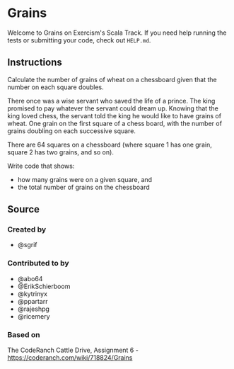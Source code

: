 # Grains

Welcome to Grains on Exercism's Scala Track.
If you need help running the tests or submitting your code, check out `HELP.md`.

## Instructions

Calculate the number of grains of wheat on a chessboard given that the number on each square doubles.

There once was a wise servant who saved the life of a prince.
The king promised to pay whatever the servant could dream up.
Knowing that the king loved chess, the servant told the king he would like to have grains of wheat.
One grain on the first square of a chess board, with the number of grains doubling on each successive square.

There are 64 squares on a chessboard (where square 1 has one grain, square 2 has two grains, and so on).

Write code that shows:

- how many grains were on a given square, and
- the total number of grains on the chessboard

## Source

### Created by

- @sgrif

### Contributed to by

- @abo64
- @ErikSchierboom
- @kytrinyx
- @ppartarr
- @rajeshpg
- @ricemery

### Based on

The CodeRanch Cattle Drive, Assignment 6 - https://coderanch.com/wiki/718824/Grains